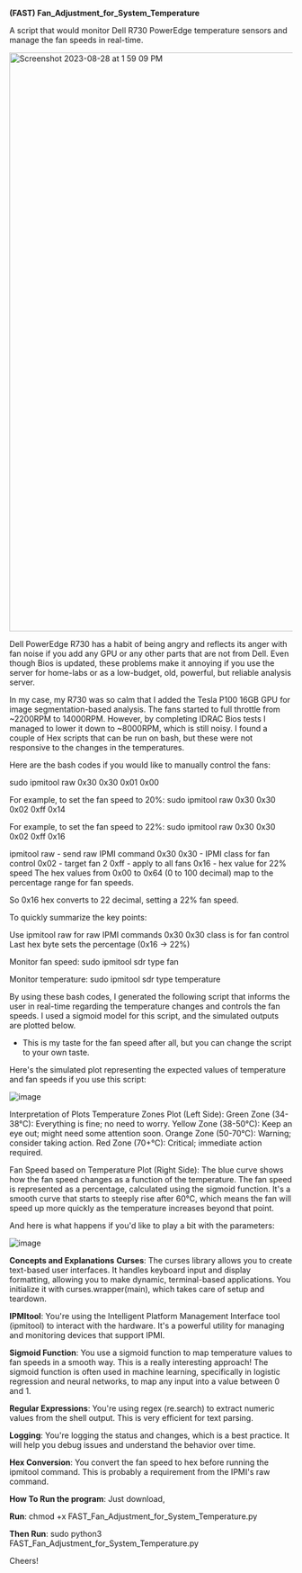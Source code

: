 **(FAST) Fan_Adjustment_for_System_Temperature**

A script that would monitor Dell R730 PowerEdge temperature sensors and manage the fan speeds in real-time.

<img width="1029" alt="Screenshot 2023-08-28 at 1 59 09 PM" src="https://github.com/cemdede/Fan_Adjustment_for_System_Temperature/assets/14031604/5cb2de7a-537e-48e9-9202-72fb6beb8d31">

Dell PowerEdge R730 has a habit of being angry and reflects its anger with fan noise if you add any GPU or any other parts that are not from Dell.
Even though Bios is updated, these problems make it annoying if you use the server for home-labs or as a low-budget, old, powerful, but reliable analysis server.

In my case, my R730 was so calm that I added the Tesla P100 16GB GPU for image segmentation-based analysis. The fans started to full throttle from ~2200RPM to 14000RPM. However, by completing IDRAC Bios tests I managed to lower it down to ~8000RPM, which is still noisy. I found a couple of Hex scripts that can be run on bash, but these were not responsive to the changes in the temperatures.

Here are the bash codes if you would like to manually control the fans:

sudo ipmitool raw 0x30 0x30 0x01 0x00

For example, to set the fan speed to 20%:
sudo ipmitool raw 0x30 0x30 0x02 0xff 0x14

For example, to set the fan speed to 22%:
sudo ipmitool raw 0x30 0x30 0x02 0xff 0x16


ipmitool raw - send raw IPMI command
0x30 0x30 - IPMI class for fan control
0x02 - target fan 2
0xff - apply to all fans
0x16 - hex value for 22% speed
The hex values from 0x00 to 0x64 (0 to 100 decimal) map to the percentage range for fan speeds.

So 0x16 hex converts to 22 decimal, setting a 22% fan speed.

To quickly summarize the key points:

Use ipmitool raw for raw IPMI commands
0x30 0x30 class is for fan control
Last hex byte sets the percentage (0x16 -> 22%)


Monitor fan speed:
sudo ipmitool sdr type fan

Monitor temperature:
sudo ipmitool sdr type temperature


By using these bash codes, I generated the following script that informs the user in real-time regarding the temperature changes and controls the fan speeds.
I used a sigmoid model for this script, and the simulated outputs are plotted below.

* This is my taste for the fan speed after all, but you can change the script to your own taste.

Here's the simulated plot representing the expected values of temperature and fan speeds if you use this script:

![image](https://github.com/cemdede/Fan_Adjustment_for_System_Temperature/assets/14031604/68d8f0c0-b6c9-47e2-89aa-2cc54f2689c7)

Interpretation of Plots
Temperature Zones Plot (Left Side):
Green Zone (34-38°C): Everything is fine; no need to worry.
Yellow Zone (38-50°C): Keep an eye out; might need some attention soon.
Orange Zone (50-70°C): Warning; consider taking action.
Red Zone (70+°C): Critical; immediate action required.

Fan Speed based on Temperature Plot (Right Side):
The blue curve shows how the fan speed changes as a function of the temperature. The fan speed is represented as a percentage, calculated using the sigmoid function. It's a smooth curve that starts to steeply rise after 60°C, which means the fan will speed up more quickly as the temperature increases beyond that point.

And here is what happens if you'd like to play a bit with the parameters:

![image](https://github.com/cemdede/Fan_Adjustment_for_System_Temperature/assets/14031604/06f406ed-1d11-4dfc-a5d2-0f9c87b5f152)


**Concepts and Explanations**
**Curses**: The curses library allows you to create text-based user interfaces. It handles keyboard input and display formatting, allowing you to make dynamic, terminal-based applications. You initialize it with curses.wrapper(main), which takes care of setup and teardown.

**IPMItool**: You're using the Intelligent Platform Management Interface tool (ipmitool) to interact with the hardware. It's a powerful utility for managing and monitoring devices that support IPMI.

**Sigmoid Function**: You use a sigmoid function to map temperature values to fan speeds in a smooth way. This is a really interesting approach! The sigmoid function is often used in machine learning, specifically in logistic regression and neural networks, to map any input into a value between 0 and 1.

**Regular Expressions**: You're using regex (re.search) to extract numeric values from the shell output. This is very efficient for text parsing.

**Logging**: You're logging the status and changes, which is a best practice. It will help you debug issues and understand the behavior over time.

**Hex Conversion**: You convert the fan speed to hex before running the ipmitool command. This is probably a requirement from the IPMI's raw command.

**How To Run the program**: Just download,

**Run**: chmod +x FAST_Fan_Adjustment_for_System_Temperature.py

**Then Run**: sudo python3 FAST_Fan_Adjustment_for_System_Temperature.py

Cheers!

